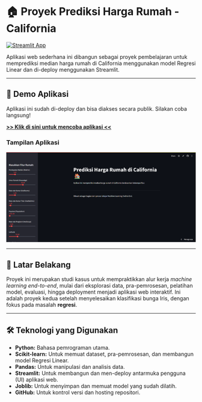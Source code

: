 # 🏠 Proyek Prediksi Harga Rumah - California

[![Streamlit App](https://static.streamlit.io/badges/streamlit_badge_black_white.svg)](https://prediksi-harga-rumah-app-fbvgk6uovqdhpafdbjehgf.streamlit.app/)

Aplikasi web sederhana ini dibangun sebagai proyek pembelajaran untuk memprediksi median harga rumah di California menggunakan model Regresi Linear dan di-deploy menggunakan Streamlit.

---

## 🚀 Demo Aplikasi

Aplikasi ini sudah di-deploy dan bisa diakses secara publik. Silakan coba langsung!

**[>> Klik di sini untuk mencoba aplikasi <<](https://prediksi-harga-rumah-app-fbvgk6uovqdhpafdbjehgf.streamlit.app/)**

### Tampilan Aplikasi

![alt text](image.png)

---

## 📖 Latar Belakang

Proyek ini merupakan studi kasus untuk mempraktikkan alur kerja _machine learning end-to-end_, mulai dari eksplorasi data, pra-pemrosesan, pelatihan model, evaluasi, hingga deployment menjadi aplikasi web interaktif. Ini adalah proyek kedua setelah menyelesaikan klasifikasi bunga Iris, dengan fokus pada masalah **regresi**.

---

## 🛠️ Teknologi yang Digunakan

- **Python:** Bahasa pemrograman utama.
- **Scikit-learn:** Untuk memuat dataset, pra-pemrosesan, dan membangun model Regresi Linear.
- **Pandas:** Untuk manipulasi dan analisis data.
- **Streamlit:** Untuk membangun dan men-deploy antarmuka pengguna (UI) aplikasi web.
- **Joblib:** Untuk menyimpan dan memuat model yang sudah dilatih.
- **GitHub:** Untuk kontrol versi dan hosting repositori.
